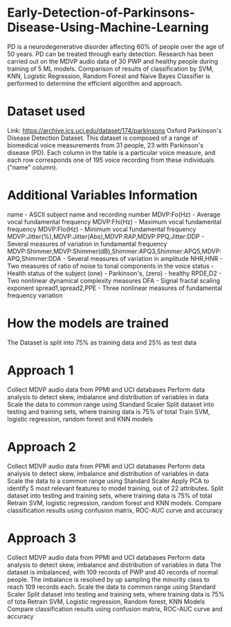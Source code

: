 # Early-Detection-of-Parkinsons-Disease-Using-Machine-Learning
PD is a neurodegenerative disorder affecting 60% of people over the age of 50 years. PD can be treated through early detection. Research has been carried out on the MDVP audio data of 30 PWP and healthy people during training of 5 ML models. Comparison of results of classification by SVM, KNN, Logistic Regression, Random Forest and Naive Bayes Classifier is performed to determine the efficient algorithm and approach.

# Dataset used 
Link: https://archive.ics.uci.edu/dataset/174/parkinsons
Oxford Parkinson's Disease Detection Dataset.
This dataset is composed of a range of biomedical voice measurements from 31 people, 23 with Parkinson's disease (PD). Each column in the table is a particular voice measure, and each row corresponds one of 195 voice recording from these individuals ("name" column).

# Additional Variables Information
name - ASCII subject name and recording number
MDVP:Fo(Hz) - Average vocal fundamental frequency
MDVP:Fhi(Hz) - Maximum vocal fundamental frequency
MDVP:Flo(Hz) - Minimum vocal fundamental frequency
MDVP:Jitter(%),MDVP:Jitter(Abs),MDVP:RAP,MDVP:PPQ,Jitter:DDP - Several measures of variation in fundamental frequency
MDVP:Shimmer,MDVP:Shimmer(dB),Shimmer:APQ3,Shimmer:APQ5,MDVP:APQ,Shimmer:DDA - Several measures of variation in amplitude
NHR,HNR - Two measures of ratio of noise to tonal components in the voice
status - Health status of the subject (one) - Parkinson's, (zero) - healthy
RPDE,D2 - Two nonlinear dynamical complexity measures
DFA - Signal fractal scaling exponent
spread1,spread2,PPE - Three nonlinear measures of fundamental frequency variation

# How the models are trained
The Dataset is split into 75% as training data and 25% as test data

# Approach 1
Collect MDVP audio data from PPMI and UCI databases
Perform data analysis to detect skew, imbalance and distribution of variables in data
Scale the data to common range using Standard Scaler
Split dataset into testing and training sets, where training data is 75% of total
Train SVM, logistic regression, random forest and KNN models

# Approach 2 
Collect MDVP audio data from PPMI and UCI databases
Perform data analysis to detect skew, imbalance and distribution of variables in data
Scale the data to a common range using Standard Scaler
Apply PCA to identify 5 most relevant features to model training, out of 22 attributes.
Split dataset into testing and training sets, where training data is 75% of total
Retrain SVM, logistic regression, random forest and KNN models. 
Compare classification results using confusion matrix, ROC-AUC curve and accuracy

# Approach 3
Collect MDVP audio data from PPMI and UCI databases
Perform data analysis to detect skew, imbalance and distribution of variables in data
The dataset is imbalanced, with 109 records of PWP and 40 records of normal people.
The imbalance is resolved by up sampling the minority class to reach 109 records each.
Scale the data to common range using Standard Scaler
Split dataset into testing and training sets, where training data is 75% of tota
Retrain SVM, Logistic regression, Random forest, KNN Models
Compare classification results using confusion matrix, ROC-AUC curve and accuracy
